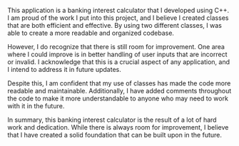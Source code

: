 This application is a banking interest calculator that I developed using C++. I am proud of the work I put into this project, and I believe I created classes that are both efficient and effective. By using two different classes, I was able to create a more readable and organized codebase.

However, I do recognize that there is still room for improvement. One area where I could improve is in better handling of user inputs that are incorrect or invalid. I acknowledge that this is a crucial aspect of any application, and I intend to address it in future updates.

Despite this, I am confident that my use of classes has made the code more readable and maintainable. Additionally, I have added comments throughout the code to make it more understandable to anyone who may need to work with it in the future.

In summary, this banking interest calculator is the result of a lot of hard work and dedication. While there is always room for improvement, I believe that I have created a solid foundation that can be built upon in the future. 
